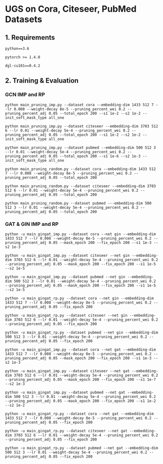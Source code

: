# UGS on Cora, Citeseer, PubMed Datasets
## 1. Requirements

`python==3.6`

`pytorch >= 1.4.0`

`dgl-cu101==0.4.2`


## 2. Training & Evaluation

### GCN IMP and RP

`python main_pruning_imp.py --dataset cora --embedding-dim 1433 512 7 --lr 0.008 --weight-decay 8e-5 --pruning_percent_wei 0.2 --pruning_percent_adj 0.05 --total_epoch 200 --s1 1e-2 --s2 1e-2 --init_soft_mask_type all_one `

`python main_pruning_imp.py --dataset citeseer --embedding-dim 3703 512 6 --lr 0.01 --weight-decay 5e-4 --pruning_percent_wei 0.2 --pruning_percent_adj 0.05 --total_epoch 200 --s1 1e-2 --s2 1e-2 --init_soft_mask_type all_one `

`python main_pruning_imp.py --dataset pubmed --embedding-dim 500 512 3 --lr 0.01 --weight-decay 5e-4 --pruning_percent_wei 0.2 --pruning_percent_adj 0.05 --total_epoch 200 --s1 1e-6 --s2 1e-3 --init_soft_mask_type all_one `

`python main_pruning_random.py --dataset cora --embedding-dim 1433 512 7 --lr 0.008 --weight-decay 8e-5 --pruning_percent_wei 0.2 --pruning_percent_adj 0.05 --total_epoch 200`

`python main_pruning_random.py --dataset citeseer --embedding-dim 3703 512 6 --lr 0.01 --weight-decay 5e-4 --pruning_percent_wei 0.2 --pruning_percent_adj 0.05 --total_epoch 200`

`python main_pruning_random.py --dataset pubmed ---embedding-dim 500 512 3 --lr 0.01 --weight-decay 5e-4 --pruning_percent_wei 0.2 --pruning_percent_adj 0.05 --total_epoch 200`


### GAT & GIN IMP and RP

`python -u main_gingat_imp.py --dataset cora --net gin --embedding-dim 1433 512 7 --lr 0.008 --weight-decay 8e-5 --pruning_percent_wei 0.2 --pruning_percent_adj 0.05 --mask_epoch 200 --fix_epoch 200 --s1 1e-3 --s2 1e-3`

`python -u main_gingat_imp.py --dataset citeseer --net gin --embedding-dim 3703 512 6 --lr 0.01 --weight-decay 5e-4 --pruning_percent_wei 0.2 --pruning_percent_adj 0.05 --mask_epoch 200 --fix_epoch 200 --s1 1e-5 --s2 1e-5`

`python -u main_gingat_imp.py --dataset pubmed --net gin --embedding-dim 500 512 3 --lr 0.01 --weight-decay 5e-4 --pruning_percent_wei 0.2 --pruning_percent_adj 0.05 --mask_epoch 200 --fix_epoch 200 --s1 1e-5 --s2 1e-5`

`python -u main_gingat_rp.py --dataset cora --net gin --embedding-dim 1433 512 7 --lr 0.008 --weight-decay 8e-5 --pruning_percent_wei 0.2 --pruning_percent_adj 0.05 --fix_epoch 200`

`python -u main_gingat_rp.py --dataset citeseer --net gin --embedding-dim 3703 512 6 --lr 0.01 --weight-decay 5e-4 --pruning_percent_wei 0.2 --pruning_percent_adj 0.05 --fix_epoch 200`

`python -u main_gingat_rp.py --dataset pubmed --net gin --embedding-dim 500 512 3 --lr 0.01 --weight-decay 5e-4 --pruning_percent_wei 0.2 --pruning_percent_adj 0.05 --fix_epoch 200`


`python -u main_gingat_imp.py --dataset cora --net gat --embedding-dim 1433 512 7 --lr 0.008 --weight-decay 8e-5 --pruning_percent_wei 0.2 --pruning_percent_adj 0.05 --mask_epoch 200 --fix_epoch 200 --s1 1e-3 --s2 1e-3`

`python -u main_gingat_imp.py --dataset citeseer --net gat --embedding-dim 3703 512 6 --lr 0.01 --weight-decay 5e-4 --pruning_percent_wei 0.2 --pruning_percent_adj 0.05 --mask_epoch 200 --fix_epoch 200 --s1 1e-7 --s2 1e-3`

`python -u main_gingat_imp.py --dataset pubmed --net gat --embedding-dim 500 512 3 --lr 0.01 --weight-decay 5e-4 --pruning_percent_wei 0.2 --pruning_percent_adj 0.05 --mask_epoch 200 --fix_epoch 200 --s1 1e-2 --s2 1e-2`

`python -u main_gingat_rp.py --dataset cora --net gat --embedding-dim 1433 512 7 --lr 0.008 --weight-decay 8e-5 --pruning_percent_wei 0.2 --pruning_percent_adj 0.05 --fix_epoch 200`

`python -u main_gingat_rp.py --dataset citeseer --net gat --embedding-dim 3703 512 6 --lr 0.01 --weight-decay 5e-4 --pruning_percent_wei 0.2 --pruning_percent_adj 0.05 --fix_epoch 200`

`python -u main_gingat_rp.py --dataset pubmed --net gat --embedding-dim 500 512 3 --lr 0.01 --weight-decay 5e-4 --pruning_percent_wei 0.2 --pruning_percent_adj 0.05 --fix_epoch 200`